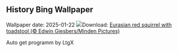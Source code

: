 ## History Bing Wallpaper
Wallpaper date: 2025-01-22
![](https://www.bing.com/th?id=OHR.DutchSquirrel_EN-GB5824691080_UHD.jpg&w=1000)Download: [Eurasian red squirrel with toadstool (© Edwin Giesbers/Minden Pictures)](https://www.bing.com/th?id=OHR.DutchSquirrel_EN-GB5824691080_UHD.jpg)

Auto get programm by LtgX
